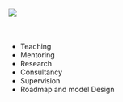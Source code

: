 # [![](https://img.shields.io/badge/CID-SERVICES-blue?style=for-the-badge)](#)

<br>

- Teaching
- Mentoring
- Research
- Consultancy
- Supervision
- Roadmap and model Design

